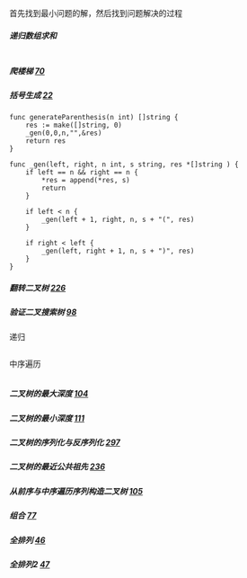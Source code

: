 首先找到最小问题的解，然后找到问题解决的过程

##### 递归数组求和
```go

```

##### 爬楼梯 [70](https://leetcode-cn.com/problems/climbing-stairs/)


##### 括号生成 [22](https://leetcode-cn.com/problems/generate-parentheses/)
```
func generateParenthesis(n int) []string {
    res := make([]string, 0)
    _gen(0,0,n,"",&res)
    return res
}

func _gen(left, right, n int, s string, res *[]string ) {
    if left == n && right == n {
        *res = append(*res, s)
        return  
    }

    if left < n {
        _gen(left + 1, right, n, s + "(", res)
    }

    if right < left {
        _gen(left, right + 1, n, s + ")", res)
    }
}
```

##### 翻转二叉树 [226](https://leetcode-cn.com/problems/invert-binary-tree/description/)

##### 验证二叉搜索树 [98](https://leetcode-cn.com/problems/validate-binary-search-tree/)
递归
```go

```

中序遍历
```go

```

##### 二叉树的最大深度 [104](https://leetcode-cn.com/problems/maximum-depth-of-binary-tree/)


##### 二叉树的最小深度 [111](https://leetcode-cn.com/problems/minimum-depth-of-binary-tree/)

##### 二叉树的序列化与反序列化 [297](https://leetcode-cn.com/problems/serialize-and-deserialize-binary-tree/)


##### 二叉树的最近公共祖先 [236](https://leetcode-cn.com/problems/lowest-common-ancestor-of-a-binary-tree/)

##### 从前序与中序遍历序列构造二叉树 [105](https://leetcode-cn.com/problems/construct-binary-tree-from-preorder-and-inorder-traversal/)

##### 组合 [77](https://leetcode-cn.com/problems/combinations/)

##### 全排列 [46](https://leetcode-cn.com/problems/permutations/)

##### 全排列2 [47](https://leetcode-cn.com/problems/permutations-ii/)

